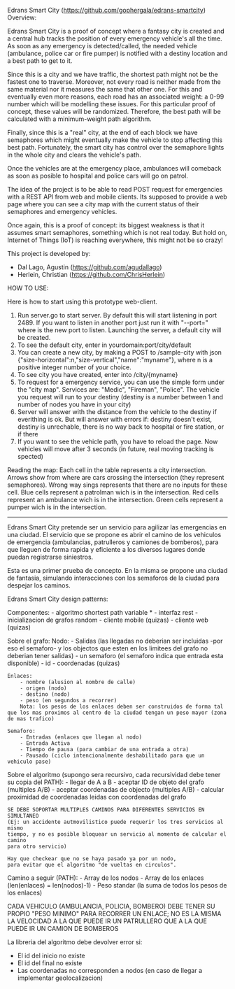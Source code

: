Edrans Smart City (https://github.com/gophergala/edrans-smartcity) Overview:

Edrans Smart City is a proof of concept where a fantasy city is created and a central hub tracks the position of every emergency vehicle's all the time. As soon as any emergency is detected/called, the needed vehicle (ambulance, police car or fire pumper) is notified with a destiny location and a best path to get to it. 

Since this is a city and we have traffic, the shortest path might not be the fastest one to traverse. Moreover, not every road is neither made from the same material nor it measures the same that other one. For this and eventually even more reasons, each road has an associated weight: a 0-99 number which will be modelling these issues. For this particular proof of concept, these values will be randomized. Therefore, the best path will be calculated with a minimum-weight path algorithm.

Finally, since this is a "real" city, at the end of each block we have semaphores which might eventually make the vehicle to stop affecting this best path. Fortunately, the smart city has control over the semaphore lights in the whole city and clears the vehicle's path. 

Once the vehicles are at the emergency place, ambulances will comeback as soon as posible to hospital and police cars will go on patrol.

The idea of the project is to be able to read POST request for emergencies with a REST API from web and mobile clients. Its supposed to provide a web page where you can see a city map with the current status of their semaphores and emergency vehicles.

Once again, this is a proof of concept: its biggest weakness is that it assumes smart semaphores, something which is not real today. But hold on, Internet of Things (IoT) is reaching everywhere, this might not be so crazy!

This project is developed by:
- Dal Lago, Agustin (https://github.com/agudallago)
- Herlein, Christian (https://github.com/ChrisHerlein)


HOW TO USE:

Here is how to start using this prototype web-client.

1) Run server.go to start server. By default this will start listening in port 2489. If you want to listen in another port just run it with "--port=<new>" where <new> is the new port to listen. Launching the server, a default city will be created.
2) To see the default city, enter in yourdomain:port/city/default
3) You can create a new city, by making a POST to /sample-city with json {"size-horizontal":n,"size-vertical","name":"myname"}, where n is a positive integer number of your choice.
4) To see city you have created, enter into /city/{myname}
5) To request for a emergency service, you can use the simple form under the "city map". Services are: "Medic", "Fireman", "Police". The vehicle you request will run to your destiny (destiny is a number between 1 and number of nodes you have in your city)
6) Server will answer with the distance from the vehicle to the destiny if everithing is ok. But will answer with errors if: destiny doesn't exist, destiny is unrechable, there is no way back to hospital or fire station, or if there 
7) If you want to see the vehicle path, you have to reload the page. Now vehicles will move after 3 seconds (in future, real moving tracking is spected)

Reading the map:
Each cell in the table represents a city intersection. 
Arrows show from where are cars crossing the intersection (they represent semaphores).
Wrong way sings represents that there are no inputs for these cell.
Blue cells represent a patrolman wich is in the intersection.
Red cells represent an ambulance wich is in the intersection.
Green cells represent a pumper wich is in the intersection.

_____________________________________________________________________________________________________________________


Edrans Smart City pretende ser un servicio para agilizar las emergencias en una ciudad.
El servicio que se propone es abrir el camino de los vehiculos de emergencia (ambulancias,
patrulleros y camiones de bomberos), para que lleguen de forma rapida y eficiente a los
diversos lugares donde puedan registrarse siniestros.

Esta es una primer prueba de concepto. En la misma se propone una ciudad de fantasia,
simulando interacciones con los semaforos de la ciudad para despejar los caminos.


Edrans Smart City design patterns:

Componentes:
    - algoritmo shortest path variable *
    - interfaz rest
    - inicializacion de grafos random
    - cliente mobile (quizas)
    - cliente web (quizas)

Sobre el grafo:
    Nodo: 
        - Salidas (las llegadas no deberian ser incluidas -por eso el semaforo- y los objectos que esten en los limitees del grafo no deberian tener salidas)
        - un semaforo (el semaforo indica que entrada esta disponible)
        - id
        - coordenadas (quizas)

    Enlaces:
        - nombre (alusion al nombre de calle)
        - origen (nodo)
        - destino (nodo)
        - peso (en segundos a recorrer)
        Nota: los pesos de los enlaces deben ser construidos de forma tal que los mas proximos al centro de la ciudad tengan un peso mayor (zona de mas trafico)

    Semaforo:
        - Entradas (enlaces que llegan al nodo)
        - Entrada Activa
        - Tiempo de pausa (para cambiar de una entrada a otra)
        - Pausado (ciclo intencionalmente deshabilitado para que un vehiculo pase)

Sobre el algoritmo (supongo sera recursivo, cada recursividad debe tener su copia del PATH):
    - llegar de A a B
    - aceptar ID de objeto del grafo (multiples A/B)
    - aceptar coordenadas de objecto (multiples A/B)
    - calcular proximidad de coordenadas leidas con coordenadas del grafo

    SE DEBE SOPORTAR MULTIPLES CAMINOS PARA DIFERENTES SERVICIOS EN SIMULTANEO
    (Ej: un accidente autmovilistico puede requerir los tres servicios al mismo
    tiempo, y no es posible bloquear un servicio al momento de calcular el camino
    para otro servicio)

    Hay que checkear que no se haya pasado ya por un nodo,
    para evitar que el algoritmo "de vueltas en circulos".

Camino a seguir (PATH):
    - Array de los nodos
    - Array de los enlaces (len(enlaces) = len(nodos)-1)
    - Peso standar (la suma de todos los pesos de los enlaces)

CADA VEHICULO (AMBULANCIA, POLICIA, BOMBERO) DEBE TENER SU PROPIO "PESO MINIMO" PARA RECORRER UN ENLACE;
NO ES LA MISMA LA VELOCIDAD A LA QUE PUEDE IR UN PATRULLERO QUE A LA QUE PUEDE IR UN CAMION DE BOMBEROS

La libreria del algoritmo debe devolver error si:
- El id del inicio no existe
- El id del final no existe
- Las coordenadas no corresponden a nodos (en caso de llegar a implementar geolocalizacion)
